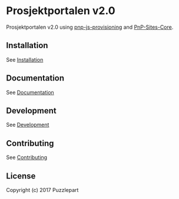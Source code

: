 # Prosjektportalen v2.0

Prosjektportalen v2.0 using [pnp-js-provisioning](https://github.com/Puzzlepart/pnp-js-provisioning/) and [PnP-Sites-Core](github.com/SharePoint/pnp-sites-core).

## Installation
See [Installation](https://github.com/Puzzlepart/prosjektportalen/wiki/Installation)

## Documentation
See [Documentation](documentation.md)

## Development
See [Development](https://github.com/Puzzlepart/prosjektportalen/wiki/Development)

## Contributing
See [Contributing](contributing.md)

## License
Copyright (c) 2017 Puzzlepart